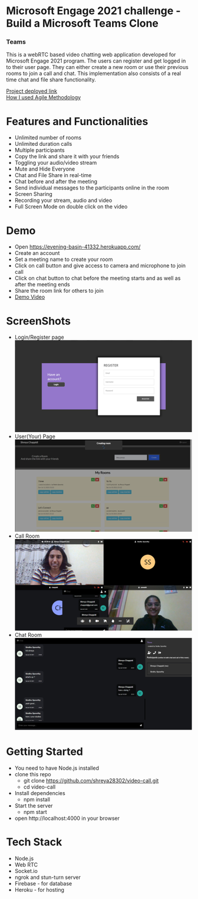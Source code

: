 # Microsoft Engage 2021 challenge - Build a Microsoft Teams Clone
<h3> Teams </h3> 
This is a webRTC based video chatting web application developed for Microsoft Engage 2021 program. The users can register and get logged in to their user page. They can either create a new room or use their previous rooms to join a call and chat. This implementation also consists of a real time chat and file share functionality. <br />

[Project deployed link](https://evening-basin-41332.herokuapp.com/)<br />
[How I used Agile Methodology](https://drive.google.com/file/d/1djcvGkr8s074YWBTcPuLnWh4cj8O21KV/view)<br />

# Features and Functionalities
* Unlimited number of rooms 
* Unlimited duration calls 
* Multiple participants 
* Copy the link and share it with your friends 
* Toggling your audio/video stream 
* Mute and Hide Everyone 
* Chat and File Share in real-time 
* Chat before and after the meeting 
* Send individual messages to the participants online in the room 
* Screen Sharing 
* Recording your stream, audio and video 
* Full Screen Mode on double click on the video  

# Demo
* Open https://evening-basin-41332.herokuapp.com/
* Create an account
* Set a meeting name to create your room
* Click on call button and give access to camera and microphone to join call
* Click on chat button to chat before the meeting starts and as well as after the meeting ends
* Share the room link for others to join 
* [Demo Video](https://drive.google.com/file/d/1XxWglKo0iPGE_Q61q1QibgOnW-O4YEba/view)

# ScreenShots
* Login/Register page<br/>
![startpage](https://github.com/shreya28302/video-call/blob/master/screenshots/startpage.png)
* User(Your) Page<br />
![userpage](https://github.com/shreya28302/video-call/blob/master/screenshots/userpage.png)
* Call Room<br />
![callpage](https://github.com/shreya28302/video-call/blob/master/screenshots/callpage.png)
* Chat Room<br />
![chatpage](https://github.com/shreya28302/video-call/blob/master/screenshots/chatpage.png)


# Getting Started
* You need to have Node.js installed
* clone this repo
  * git clone https://github.com/shreya28302/video-call.git
  * cd video-call
* Install dependencies
  * npm install
* Start the server
  * npm start
* open http://localhost:4000 in your browser

# Tech Stack
* Node.js 
* Web RTC 
* Socket.io 
* ngrok and stun-turn server
* Firebase - for database 
* Heroku - for hosting

